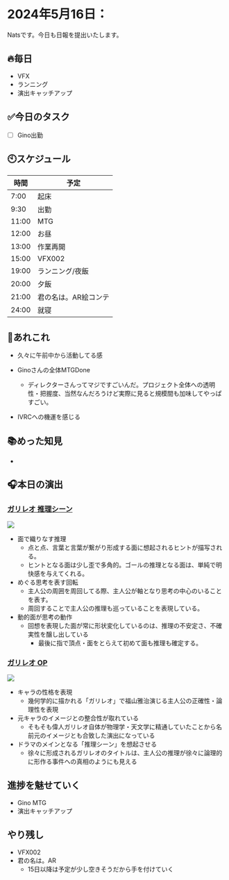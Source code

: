 
# 2024年5月16日：
Natsです。今日も日報を提出いたします。<br>

## 🔥毎日
- VFX 
- ランニング
- 演出キャッチアップ

## ✅今日のタスク
- [ ] Gino出勤

## 🕙スケジュール
| 時間 |  予定 |
|----|----|
|7:00|起床|
|9:30|出勤|
|11:00|MTG|
|12:00|お昼|
|13:00|作業再開|
|15:00|VFX002|
|19:00|ランニング/夜飯|
|20:00|夕飯|
|21:00|君の名は。AR絵コンテ|
|24:00|就寝|


## 📌あれこれ
- 久々に午前中から活動してる感
- Ginoさんの全体MTGDone
  - ディレクターさんってマジですごいんだ。プロジェクト全体への透明性・把握度、当然なんだろうけど実際に見ると規模間も加味してやっぱすごい。

- IVRCへの機運を感じる
  
## 📚めった知見
- 
## 🎧本日の演出
### [ガリレオ 推理シーン](https://youtu.be/AQZBgF6srCg?si=7tPlnqbIUX8AOS_d&t=31)
<img src = "https://github.com/Nats360/Nippo/assets/86301377/4686b099-265d-4fa2-9e81-5eba3bb3428d">

- 面で織りなす推理
  - 点と点、言葉と言葉が繋がり形成する面に想起されるヒントが描写される。
  - ヒントとなる面は少し歪で多角的。ゴールの推理となる面は、単純で明快感を与えてくれる。
- めぐる思考を表す回転
  - 主人公の周囲を周回してる際、主人公が軸となり思考の中心のいることを表す。
  - 周回することで主人公の推理も巡っていることを表現している。
- 動的面が思考の動作
  - 回想を表現した面が常に形状変化しているのは、推理の不安定さ、不確実性を醸し出している
    - 最後に指で頂点・面をとらえて初めて面も推理も確定する。
### [ガリレオ OP](https://youtu.be/nNy5a3HVtS4?si=whQEqhDkpfk_t4Yc&t=87)
<img src = "https://github.com/Nats360/Nippo/assets/86301377/bb0da043-2b8c-4e33-a328-ce9ab101e574"><br>
- キャラの性格を表現
  - 幾何学的に描かれる「ガリレオ」で福山雅治演じる主人公の正確性・論理性を表現
- 元キャラのイメージとの整合性が取れている
  - そもそも偉人ガリレオ自体が物理学・天文学に精通していたことから名前元のイメージとも合致した演出になっている
- ドラマのメインとなる「推理シーン」を想起させる
  - 徐々に形成されるガリレオのタイトルは、主人公の推理が徐々に論理的に形作る事件への真相のようにも見える

## 進捗を魅せていく
- Gino MTG
- 演出キャッチアップ

## やり残し
- VFX002
- 君の名は。AR
  - 15日以降は予定が少し空きそうだから手を付けていく
